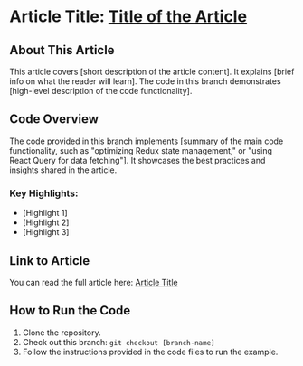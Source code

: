 # Article Title: [Title of the Article](https://example.com)

## About This Article

This article covers [short description of the article content]. It explains [brief info on what the reader will learn]. The code in this branch demonstrates [high-level description of the code functionality].

## Code Overview

The code provided in this branch implements [summary of the main code functionality, such as "optimizing Redux state management," or "using React Query for data fetching"]. It showcases the best practices and insights shared in the article.

### Key Highlights:
- [Highlight 1]
- [Highlight 2]
- [Highlight 3]

## Link to Article

You can read the full article here: [Article Title](https://example.com)

## How to Run the Code

1. Clone the repository.
2. Check out this branch: `git checkout [branch-name]`
3. Follow the instructions provided in the code files to run the example.
